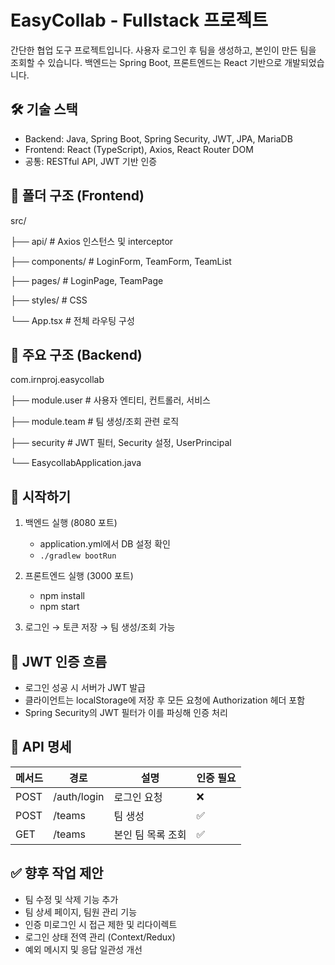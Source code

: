 
EasyCollab - Fullstack 프로젝트
===============================

간단한 협업 도구 프로젝트입니다. 
사용자 로그인 후 팀을 생성하고, 본인이 만든 팀을 조회할 수 있습니다.
백엔드는 Spring Boot, 프론트엔드는 React 기반으로 개발되었습니다.

🛠 기술 스택
------------
- Backend: Java, Spring Boot, Spring Security, JWT, JPA, MariaDB
- Frontend: React (TypeScript), Axios, React Router DOM
- 공통: RESTful API, JWT 기반 인증

📂 폴더 구조 (Frontend)
------------------------
src/

├── api/               # Axios 인스턴스 및 interceptor

├── components/        # LoginForm, TeamForm, TeamList

├── pages/             # LoginPage, TeamPage

├── styles/            # CSS

└── App.tsx            # 전체 라우팅 구성

📂 주요 구조 (Backend)
------------------------
com.irnproj.easycollab

├── module.user        # 사용자 엔티티, 컨트롤러, 서비스

├── module.team        # 팀 생성/조회 관련 로직

├── security           # JWT 필터, Security 설정, UserPrincipal

└── EasycollabApplication.java

🚀 시작하기
------------
1. 백엔드 실행 (8080 포트)
   - application.yml에서 DB 설정 확인
   - `./gradlew bootRun`

2. 프론트엔드 실행 (3000 포트)
   - npm install
   - npm start

3. 로그인 → 토큰 저장 → 팀 생성/조회 가능

🔐 JWT 인증 흐름
----------------
- 로그인 성공 시 서버가 JWT 발급
- 클라이언트는 localStorage에 저장 후 모든 요청에 Authorization 헤더 포함
- Spring Security의 JWT 필터가 이를 파싱해 인증 처리

🧾 API 명세
------------
| 메서드 | 경로          | 설명               | 인증 필요 |
|--------|---------------|--------------------|------------|
| POST   | /auth/login   | 로그인 요청         | ❌         |
| POST   | /teams        | 팀 생성            | ✅         |
| GET    | /teams        | 본인 팀 목록 조회   | ✅         |

✅ 향후 작업 제안
------------------
- 팀 수정 및 삭제 기능 추가
- 팀 상세 페이지, 팀원 관리 기능
- 인증 미로그인 시 접근 제한 및 리다이렉트
- 로그인 상태 전역 관리 (Context/Redux)
- 예외 메시지 및 응답 일관성 개선
